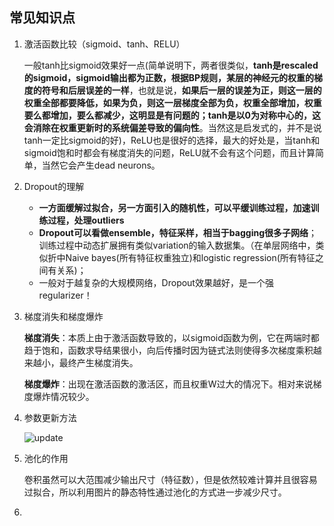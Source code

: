 ## 常见知识点

1. 激活函数比较（sigmoid、tanh、RELU）

   一般tanh比sigmoid效果好一点(简单说明下，两者很类似，**tanh是rescaled的sigmoid，sigmoid输出都为正数，根据BP规则，某层的神经元的权重的梯度的符号和后层误差的一样**，也就是说，**如果后一层的误差为正，则这一层的权重全部都要降低，如果为负，则这一层梯度全部为负，权重全部增加，权重要么都增加，要么都减少，这明显是有问题的；tanh是以0为对称中心的，这会消除在权重更新时的系统偏差导致的偏向性**。当然这是启发式的，并不是说tanh一定比sigmoid的好)，ReLU也是很好的选择，最大的好处是，当tanh和sigmoid饱和时都会有梯度消失的问题，ReLU就不会有这个问题，而且计算简单，当然它会产生dead neurons。

2. Dropout的理解

   - **一方面缓解过拟合，另一方面引入的随机性，可以平缓训练过程，加速训练过程，处理outliers**
   - **Dropout可以看做ensemble，特征采样，相当于bagging很多子网络**；训练过程中动态扩展拥有类似variation的输入数据集。（在单层网络中，类似折中Naive bayes(所有特征权重独立)和logistic regression(所有特征之间有关系)；
   - 一般对于越复杂的大规模网络，Dropout效果越好，是一个强regularizer！

3. 梯度消失和梯度爆炸

   **梯度消失**：本质上由于激活函数导致的，以sigmoid函数为例，它在两端时都趋于饱和，函数求导结果很小，向后传播时因为链式法则使得多次梯度乘积越来越小，最终产生梯度消失。

   **梯度爆炸**：出现在激活函数的激活区，而且权重W过大的情况下。相对来说梯度爆炸情况较少。

4. 参数更新方法

   ![update](/Users/yangwenyan/Documents/gitproject/Technology-Accumulation/NLP/pic/update.png)

5. 池化的作用

   卷积虽然可以大范围减少输出尺寸（特征数），但是依然较难计算并且很容易过拟合，所以利用图片的静态特性通过池化的方式进一步减少尺寸。

6. 

